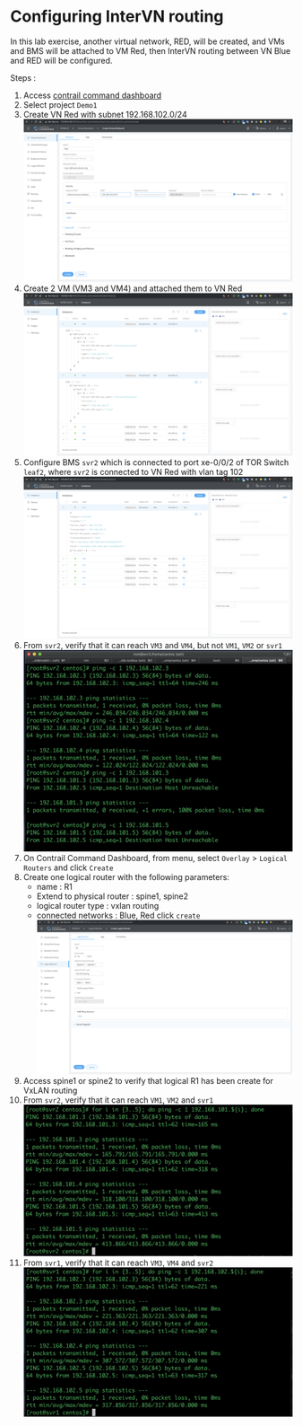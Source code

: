 # Configuring InterVN routing
In this lab exercise, another virtual network, RED, will be created, and VMs and BMS will be attached to VM Red, then InterVN routing between VN Blue and RED will be configured.

Steps :
1. Access [contrail command dashboard](https://172.16.11.15:9091) 
2. Select project `Demo1`
3. Create VN Red with subnet 192.168.102.0/24
![lab5a](images/lab5a.png)
4. Create 2 VM (VM3 and VM4) and attached them to VN Red
![lab5b](images/lab5b.png)
5. Configure BMS `svr2` which is connected to port xe-0/0/2 of TOR Switch `leaf2`, where `svr2` is connected to VN Red with vlan tag 102
![lab5c](images/lab5c.png)
6. From `svr2`, verify that it can reach `VM3` and `VM4`, but not `VM1`, `VM2` or `svr1`
![lab5d](images/lab5d.png)
7. On Contrail Command Dashboard, from menu, select `Overlay` > `Logical Routers` and click `Create`
8. Create one logical router with the following parameters:
    - name : R1
    - Extend to physical router : spine1, spine2
    - logical router type : vxlan routing
    - connected networks : Blue, Red
   click `create`
![lab5e](images/lab5e.png)
9. Access spine1 or spine2 to verify that logical R1 has been create for VxLAN routing
10. From `svr2`, verify that it can reach `VM1`, `VM2` and `svr1`
![lab5f](images/lab5f.png)
11. From `svr1`, verify that it can reach `VM3`, `VM4` and `svr2`
![lab5g](images/lab5g.png)

